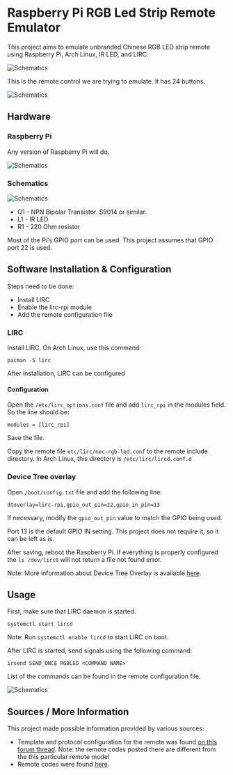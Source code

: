 # Raspberry Pi RGB Led Strip Remote Emulator #

This project aims to emulate unbranded Chinese RGB LED strip remote using Raspberry Pi, Arch Linux, IR LED, and LIRC.

![Schematics](picture-rgb-led-strip.jpg)

This is the remote control we are trying to emulate. It has 24 buttons.

![Schematics](picture-remote.jpg)

## Hardware ##

### Raspberry Pi ###
Any version of Raspberry Pi will do.

![Schematics](picture-setup.jpg)

### Schematics ###

![Schematics](picture-schematics.png)

 - Q1 - NPN Bipolar Transistor. S9014 or similar.
 - L1 - IR LED
 - R1 - 220 Ohm resistor

Most of the Pi's GPIO port can be used. This project assumes that GPIO port 22 is used.

## Software Installation & Configuration ##
Steps need to be done:
 - Install LIRC
 - Enable the lirc-rpi module
 - Add the remote configuration file


### LIRC ###
Install LIRC. On Arch Linux, use this command:

    pacman -S lirc

After installation, LIRC can be configured

#### Configuration ####
Open the `/etc/lirc_options.conf` file and add `lirc_rpi` in the modules field. So the line should be:

    modules = [lirc_rpi]

Save the file.

Copy the remote file `etc/lirc/nec-rgb-led.conf` to the remote include directory. In Arch Linux, this directory is `/etc/lirc/lircd.conf.d`
 

### Device Tree overlay ###
Open `/boot/config.txt` file and add the following line:

    dtoverlay=lirc-rpi,gpio_out_pin=22,gpio_in_pin=13

If necessary, modify the `gpio_out_pin` value to match the GPIO being used.

Port 13 is the default GPIO IN setting. This project does not require it, so it can be left as is. 

After saving, reboot the Raspberry Pi. If everything is properly configured the `ls /dev/lirc0` will not return a file not found error.

Note: More information about Device Tree Overlay is available [here](https://www.raspberrypi.org/documentation/configuration/device-tree.md).

## Usage ##
First, make sure that LIRC daemon is started.

    systemctl start lircd

Note: Run `systemctl enable lircd` to start LIRC on boot.

After LIRC is started, send signals using the following command:

    irsend SEND_ONCE RGBLED <COMMAND NAME>

List of the commands can be found in the remote configuration file.

![Schematics](picture-led-sending.jpg)

## Sources / More Information ##
This project made possible information provided by various sources:

 - Template and protocol configuration for the remote was found [on this forum thread](http://forum.osmc.tv/showthread.php?tid=7142). Note: the remote codes posted there are different from the this particular remote model
 - Remote codes were found [here](https://github.com/alistairallan/RgbIrLed/blob/master/RgbIrLed.cpp).
